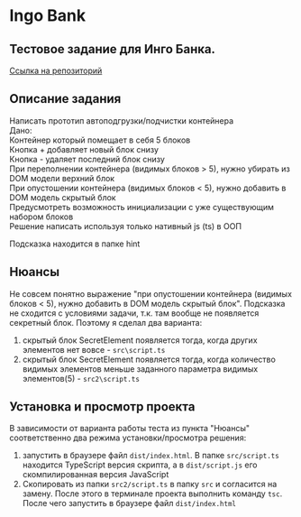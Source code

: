 # Ingo Bank
## Тестовое задание для Инго Банка.
[Ссылка на репозиторий](https://github.com/AlexMoS1n/ingo_bank)
## Описание задания
Написать прототип автоподгрузки/подчистки контейнера  
Дано:  
Контейнер который помещает в себя 5 блоков  
Кнопка + добавляет новый блок снизу  
Кнопка - удаляет последний блок снизу  
При переполнении контейнера (видимых блоков > 5), нужно убирать из DOM модели верхний блок  
При опустошении контейнера (видимых блоков < 5), нужно добавить в DOM модель скрытый блок  
Предусмотреть возможность инициализации с уже существующим набором блоков  
Решение написать используя только нативный js (ts) в ООП  

Подсказка находится в папке hint 

## Нюансы
Не совсем понятно выражение "при опустошении контейнера (видимых блоков < 5), нужно добавить в DOM модель скрытый блок". Подсказка не сходится с условиями задачи, т.к. там вообще не появляется секретный блок. Поэтому я сделал два варианта:
1. скрытый блок SecretElement появляется тогда, когда других элементов нет вовсе - `src\script.ts`
2. скрытый блок SecretElement появляется тогда, когда количество видимых элементов меньше заданного параметра видимых элементов(5) - `src2\script.ts`

## Установка и просмотр проекта
В зависимости от варианта работы теста из пункта "Нюансы" соответственно два режима установки/просмотра решения:
1. запустить в браузере файл `dist/index.html`. В папке `src/script.ts` находится TypeScript версия скрипта, а в `dist/script.js` его скомпилированная версия JavaScript
2. Скопировать из папки `src2/script.ts` в папку `src` и согласится на замену. После этого в терминале проекта выполнить команду `tsc`. После чего запустить в браузере файл `dist/index.html`
